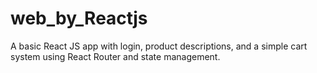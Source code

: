 # web_by_Reactjs
A basic React JS app with login, product descriptions, and a simple cart system using React Router and state management.
